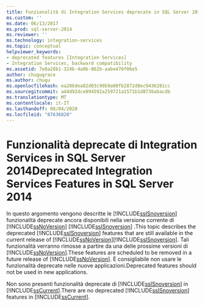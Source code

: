 ```yaml
---
title: Funzionalità di Integration Services deprecate in SQL Server 2014 | Microsoft Docs
ms.custom: ''
ms.date: 06/13/2017
ms.prod: sql-server-2014
ms.reviewer: ''
ms.technology: integration-services
ms.topic: conceptual
helpviewer_keywords:
- deprecated features [Integration Services]
- Integration Services, backward compatibility
ms.assetid: 7e0a28b1-324b-4a0b-862b-aabe476f06e5
author: chugugrace
ms.author: chugu
ms.openlocfilehash: ea286dea82d03c99b9a00fb2872d0ec9436281cc
ms.sourcegitcommit: ad4d92dce894592a259721a1571b1d8736abacdb
ms.translationtype: MT
ms.contentlocale: it-IT
ms.lasthandoff: 08/04/2020
ms.locfileid: "87636820"
---
```

# <a name="deprecated-integration-services-features-in-sql-server-2014"></a><span data-ttu-id="804df-102">Funzionalità deprecate di Integration Services in SQL Server 2014</span><span class="sxs-lookup"><span data-stu-id="804df-102">Deprecated Integration Services Features in SQL Server 2014</span></span>
  <span data-ttu-id="804df-103">In questo argomento vengono descritte le [!INCLUDE[ssISnoversion](../includes/ssisnoversion-md.md)] funzionalità deprecate ancora disponibili nella versione corrente di [!INCLUDE[ssNoVersion](../includes/ssnoversion-md.md)] [!INCLUDE[ssISnoversion](../includes/ssisnoversion-md.md)] .</span><span class="sxs-lookup"><span data-stu-id="804df-103">This topic describes the deprecated [!INCLUDE[ssISnoversion](../includes/ssisnoversion-md.md)] features that are still available in the current release of [!INCLUDE[ssNoVersion](../includes/ssnoversion-md.md)][!INCLUDE[ssISnoversion](../includes/ssisnoversion-md.md)].</span></span> <span data-ttu-id="804df-104">Tali funzionalità verranno rimosse a partire da una delle prossime versioni di [!INCLUDE[ssNoVersion](../includes/ssnoversion-md.md)].</span><span class="sxs-lookup"><span data-stu-id="804df-104">These features are scheduled to be removed in a future release of [!INCLUDE[ssNoVersion](../includes/ssnoversion-md.md)].</span></span> <span data-ttu-id="804df-105">È consigliabile non usare le funzionalità deprecate nelle nuove applicazioni.</span><span class="sxs-lookup"><span data-stu-id="804df-105">Deprecated features should not be used in new applications.</span></span>  
  
 <span data-ttu-id="804df-106">Non sono presenti funzionalità deprecate di [!INCLUDE[ssISnoversion](../includes/ssisnoversion-md.md)] in [!INCLUDE[ssCurrent](../includes/sscurrent-md.md)].</span><span class="sxs-lookup"><span data-stu-id="804df-106">There are no deprecated [!INCLUDE[ssISnoversion](../includes/ssisnoversion-md.md)] features in [!INCLUDE[ssCurrent](../includes/sscurrent-md.md)].</span></span>  
  
  
